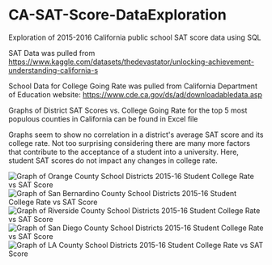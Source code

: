 # CA-SAT-Score-DataExploration
Exploration of 2015-2016 California public school SAT score data using SQL

SAT Data was pulled from https://www.kaggle.com/datasets/thedevastator/unlocking-achievement-understanding-california-s

School Data for College Going Rate was pulled from California Department of Education website: https://www.cde.ca.gov/ds/ad/downloadabledata.asp

Graphs of District SAT Scores vs. College Going Rate for the top 5 most populous counties in California can be found in Excel file

Graphs seem to show no correlation in a district's average SAT score and its college rate. Not too surprising considering there are many more factors that contribute to the acceptance of a student into a university. Here, student SAT scores do not impact any changes in college rate.

![Graph of Orange County School Districts 2015-16 Student College Rate vs SAT Score](https://github.com/matthewbaluyot/CA-SAT-Score-DataExploration/assets/97050408/7a238c1b-3781-4602-ad97-fc16ebdbfa57)
![Graph of San Bernardino County School Districts 2015-16 Student College Rate vs SAT Score](https://github.com/matthewbaluyot/CA-SAT-Score-DataExploration/assets/97050408/a2472e81-0a74-4da4-8f8f-13734eb6715f)
![Graph of Riverside County School Districts 2015-16 Student College Rate vs SAT Score](https://github.com/matthewbaluyot/CA-SAT-Score-DataExploration/assets/97050408/b209f89e-de70-4b64-a3f1-76a6883d3931)
![Graph of San Diego County School Districts 2015-16 Student College Rate vs SAT Score](https://github.com/matthewbaluyot/CA-SAT-Score-DataExploration/assets/97050408/6285051d-9cc3-49c1-8da0-5b2ba6ba9ded)
![Graph of LA County School Districts 2015-16 Student College Rate vs SAT Score](https://github.com/matthewbaluyot/CA-SAT-Score-DataExploration/assets/97050408/a6f12e2b-aafb-4811-a27c-3bb8a51c93e0)
